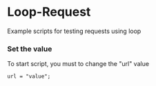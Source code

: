 # Loop-Request
Example scripts for testing requests using loop

### Set the value

To start script, you must to change the "url" value

```
url = "value";
```
